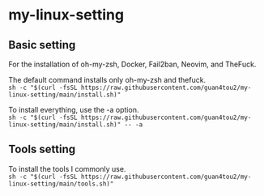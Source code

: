 # my-linux-setting

## Basic setting
For the installation of oh-my-zsh, Docker, Fail2ban, Neovim, and TheFuck.  

The default command installs only oh-my-zsh and thefuck.  
`sh -c "$(curl -fsSL https://raw.githubusercontent.com/guan4tou2/my-linux-setting/main/install.sh)"`

To install everything, use the -a option.  
`sh -c "$(curl -fsSL https://raw.githubusercontent.com/guan4tou2/my-linux-setting/main/install.sh)" -- -a`

## Tools setting
To install the tools I commonly use.  
`sh -c "$(curl -fsSL https://raw.githubusercontent.com/guan4tou2/my-linux-setting/main/tools.sh)"`
